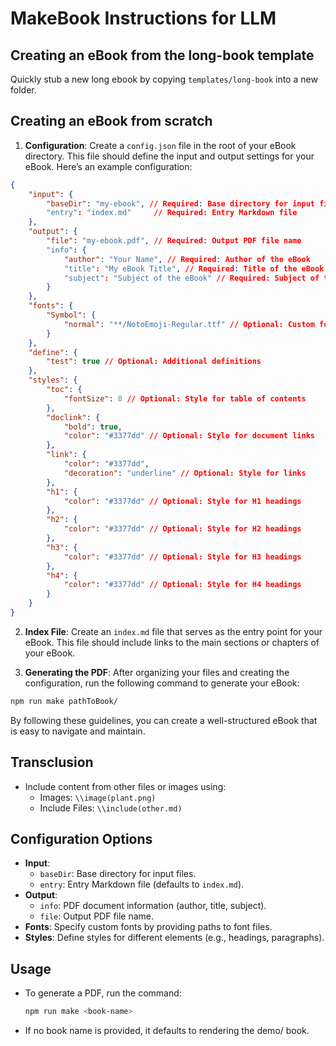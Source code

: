 # MakeBook Instructions for LLM

## Creating an eBook from the long-book template

Quickly stub a new long ebook by copying `templates/long-book` into a new folder.

## Creating an eBook from scratch

1. **Configuration**: Create a `config.json` file in the root of your eBook directory. This file should define the input and output settings for your eBook. Here’s an example configuration:

```json
{
    "input": {
        "baseDir": "my-ebook", // Required: Base directory for input files
        "entry": "index.md"     // Required: Entry Markdown file
    },
    "output": {
        "file": "my-ebook.pdf", // Required: Output PDF file name
        "info": {
            "author": "Your Name", // Required: Author of the eBook
            "title": "My eBook Title", // Required: Title of the eBook
            "subject": "Subject of the eBook" // Required: Subject of the eBook
        }
    },
    "fonts": {
        "Symbol": {
            "normal": "**/NotoEmoji-Regular.ttf" // Optional: Custom font
        }
    },
    "define": {
        "test": true // Optional: Additional definitions
    },
    "styles": {
        "toc": {
            "fontSize": 8 // Optional: Style for table of contents
        },
        "doclink": {
            "bold": true,
            "color": "#3377dd" // Optional: Style for document links
        },
        "link": {
            "color": "#3377dd",
            "decoration": "underline" // Optional: Style for links
        },
        "h1": {
            "color": "#3377dd" // Optional: Style for H1 headings
        },
        "h2": {
            "color": "#3377dd" // Optional: Style for H2 headings
        },
        "h3": {
            "color": "#3377dd" // Optional: Style for H3 headings
        },
        "h4": {
            "color": "#3377dd" // Optional: Style for H4 headings
        }
    }
}
```

2. **Index File**: Create an `index.md` file that serves as the entry point for your eBook. This file should include links to the main sections or chapters of your eBook.

3. **Generating the PDF**: After organizing your files and creating the configuration, run the following command to generate your eBook:

```bash
npm run make pathToBook/
```

By following these guidelines, you can create a well-structured eBook that is easy to navigate and maintain.

## Transclusion
- Include content from other files or images using:
  - Images: `\\image(plant.png)`
  - Include Files: `\\include(other.md)`

## Configuration Options
- **Input**:
  - `baseDir`: Base directory for input files.
  - `entry`: Entry Markdown file (defaults to `index.md`).
- **Output**:
  - `info`: PDF document information (author, title, subject).
  - `file`: Output PDF file name.
- **Fonts**: Specify custom fonts by providing paths to font files.
- **Styles**: Define styles for different elements (e.g., headings, paragraphs).

## Usage
- To generate a PDF, run the command:
  ```bash
  npm run make <book-name>
  ```
- If no book name is provided, it defaults to rendering the demo/ book.
